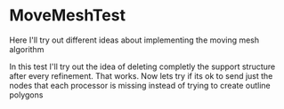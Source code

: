 # MoveMeshTest
Here I'll try out different ideas about implementing the moving mesh algorithm

In this test I'll try out the idea of deleting completly the support structure after every refinement.
That works.
Now lets try if its ok to send just the nodes that each processor is missing instead of trying to create outline polygons
